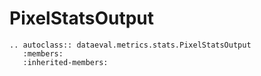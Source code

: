 # PixelStatsOutput

```{eval-rst}
.. autoclass:: dataeval.metrics.stats.PixelStatsOutput
   :members:
   :inherited-members:
```
